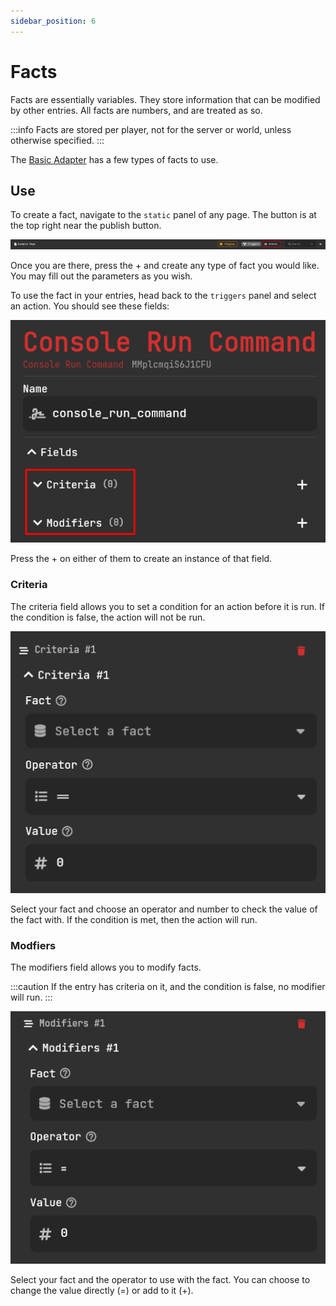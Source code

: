 ```yaml
---
sidebar_position: 6
---
```


# Facts

Facts are essentially variables. They store information that can be modified by other entries. All facts are numbers, and are treated as so. 

:::info
Facts are stored per player, not for the server or world, unless otherwise specified.
:::

The [Basic Adapter](basic-adapter) has a few types of facts to use. 

## Use

To create a fact, navigate to the `static` panel of any page. The button is at the top right near the publish button.

![Static Page Button](./assets/facts/static-page.png)

Once you are there, press the + and create any type of fact you would like. You may fill out the parameters as you wish.

To use the fact in your entries, head back to the `triggers` panel and select an action. You should see these fields:

![Criteria and Modifiers](./assets/facts/criteria_and_modifier.png)

Press the + on either of them to create an instance of that field. 

### Criteria

The criteria field allows you to set a condition for an action before it is run. If the condition is false, the action will not be run.

![Criteria Fields](./assets/facts/criteria.png)

Select your fact and choose an operator and number to check the value of the fact with. If the condition is met, then the action will run.

### Modfiers

The modifiers field allows you to modify facts.

:::caution
If the entry has criteria on it, and the condition is false, no modifier will run.
::: 

![Modifier Fields](./assets/facts/modifier.png)

Select your fact and the operator to use with the fact. You can choose to change the value directly (=) or add to it (+). 